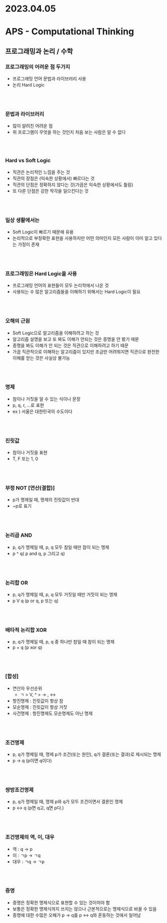 # 2023.04.05

# APS - Computational Thinking

## 프로그래밍과 논리 / 수학

### 프로그래밍의 어려운 점 두가지

- 프로그래밍 언어 문법과 라이브러리 사용
- 논리 Hard Logic

<br>

<br>

### 문법과 라이브러리

- 많이 알려진 어려운 점
- 위 프로그램이 무엇을 하는 것인지 처음 보는 사람은 알 수 없다

<br>

<br>

### Hard vs Soft Logic

- 직관은 논리적인 느낌을 주는 것
- 직관의 장점은 (익숙한 상황에서) 빠르다는 것
- 직관의 단점은 정확하지 않다는 것(가끔은 익숙한 상황에서도 틀림)
- 또 다른 단점은 강한 착각을 일으킨다는 것

<br>

<br>

### 일상 생활에서는

- Soft Logic이 빠르기 때문에 유용
- 논리적으로 부정확한 표현을 사용하지만 어떤 의미인지 모든 사람이 이미 알고 있다는 가정이 존재

<br>
<br>

### 프로그래밍은 Hard Logic을 사용

- 프로그래밍 언어의 표현들이 모두 논리학에서 나온 것
- 사용되는 수 많은 알고리즘들을 이해하기 위해서는 Hard Logic이 필요

<br>
<br>

### 오해의 근원

- Soft Logic으로 알고리즘을 이해하려고 하는 것
- 알고리즘 설명을 보고 또 봐도 이해가 안되는 것은 증명을 안 봤기 때문
- 증명을 봐도 이해가 안 되는 것은 직관으로 이해하려고 하기 때문
- 가끔 직관적으로 이해하는 알고리즘이 있지만 조금만 어려워지면 직관으로 완전한 이해를 얻는 것은 사실상 불가능

<br>
<br>

### 명제

- 참이나 거짓을 알 수 있는 식이나 문장
- p, q, r, …로 표현
- ex ) 서울은 대한민국의 수도이다

<br>

<br>

### 진릿값

- 참이나 거짓을 표현
- T, F 또는 1, 0

<br>
<br>

### 부정 NOT [연산(결합)]

- p가 명제일 때, 명제의 진릿값이 반대
- ~p로 표기

<br>
<br>

### 논리곱 AND

- p, q가 명제일 때, p, q 모두 참일 때만 참이 되는 명제
- p ^ q( p and q, p 그리고 q)

<br>

<br>

### 논리합 OR

- p, q가 명제일 때, p, q 모두 거짓일 때만 거짓이 되는 명제
- p V q (p or q, p 또는 q)

<br>

<br>

### 배타적 논리합 XOR

- p, q가 명제일 때, p, q 중 하나만 참일 때 참이 되는 명제
- p + q (p xor q)

<br>

<br>

### [합성]

- 연산자 우선순위
    - ㄱ > V, ^ > → , ↔
- 항진명제 : 진릿값이 항상 참
- 모순명제 : 진릿값이 항상 거짓
- 사건명제 : 항진명제도 모순명제도 아닌 명제

<br>

<br>

### 조건명제

- p, q가 명제일 때, 명제 p가 조건(또는 원인), q가 결론(또는 결과)로 제시되는 명제
- p → q (p이면 q이다)

<br>

<br>

### 쌍방조건명제

- p, q가 명제일 때, 명제 p와 q가 모두 조건이면서 결론인 명제
- p ↔ q (p면 q고, q면 p다.)

<br>
<br>

### 조건명제의 역, 이, 대우

- 역 : q → p
- 이 : ㄱp → ㄱq
- 대우 : ㄱq → ㄱp

<br>

<br>

### 증명

- 증명은 정확한 명제식으로 표현할 수 있는 것이어야 함
- 보통은 정확한 명제식까지 쓰지는 않으나 근본적으로는 명제식으로 바꿀 수 있음
- 증명에 대한 수많은 오해가 p → q를 p ↔ q와 혼동하는 것에서 일어남